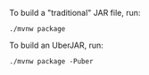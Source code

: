 To build a "traditional" JAR file, run:

```
./mvnw package
```

To build an UberJAR, run:

```
./mvnw package -Puber
```